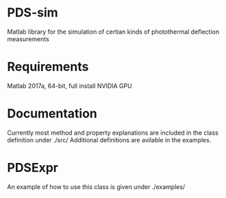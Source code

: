 # PDS-sim
Matlab library for the simulation of certian kinds of photothermal deflection measurements

# Requirements

Matlab 2017a, 64-bit, full install
NVIDIA GPU

# Documentation

Currently most method and property explanations are included in the class definition under ./src/
Additional definitions are avilable in the examples.

# PDSExpr

An example of how to use this class is given under ./examples/




